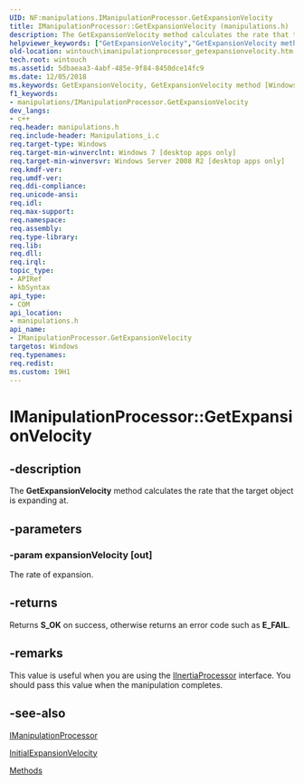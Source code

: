 ```yaml
---
UID: NF:manipulations.IManipulationProcessor.GetExpansionVelocity
title: IManipulationProcessor::GetExpansionVelocity (manipulations.h)
description: The GetExpansionVelocity method calculates the rate that the target object is expanding at.helpviewer_keywords: ["GetExpansionVelocity","GetExpansionVelocity method [Windows Touch]","GetExpansionVelocity method [Windows Touch]","IManipulationProcessor interface","IManipulationProcessor interface [Windows Touch]","GetExpansionVelocity method","IManipulationProcessor.GetExpansionVelocity","IManipulationProcessor::GetExpansionVelocity","manipulations/IManipulationProcessor::GetExpansionVelocity","wintouch.imanipulationprocessor_getexpansionvelocity"]
old-location: wintouch\imanipulationprocessor_getexpansionvelocity.htm
tech.root: wintouch
ms.assetid: 5dbaeaa3-4abf-485e-9f84-8450dce14fc9
ms.date: 12/05/2018
ms.keywords: GetExpansionVelocity, GetExpansionVelocity method [Windows Touch], GetExpansionVelocity method [Windows Touch],IManipulationProcessor interface, IManipulationProcessor interface [Windows Touch],GetExpansionVelocity method, IManipulationProcessor.GetExpansionVelocity, IManipulationProcessor::GetExpansionVelocity, manipulations/IManipulationProcessor::GetExpansionVelocity, wintouch.imanipulationprocessor_getexpansionvelocity
f1_keywords:
- manipulations/IManipulationProcessor.GetExpansionVelocity
dev_langs:
- c++
req.header: manipulations.h
req.include-header: Manipulations_i.c
req.target-type: Windows
req.target-min-winverclnt: Windows 7 [desktop apps only]
req.target-min-winversvr: Windows Server 2008 R2 [desktop apps only]
req.kmdf-ver: 
req.umdf-ver: 
req.ddi-compliance: 
req.unicode-ansi: 
req.idl: 
req.max-support: 
req.namespace: 
req.assembly: 
req.type-library: 
req.lib: 
req.dll: 
req.irql: 
topic_type:
- APIRef
- kbSyntax
api_type:
- COM
api_location:
- manipulations.h
api_name:
- IManipulationProcessor.GetExpansionVelocity
targetos: Windows
req.typenames: 
req.redist: 
ms.custom: 19H1
---
```


# IManipulationProcessor::GetExpansionVelocity


## -description


The <b>GetExpansionVelocity</b> method calculates the rate that the target object is expanding at.


## -parameters




### -param expansionVelocity [out]

The rate of expansion.


## -returns



Returns <b>S_OK</b> on success, otherwise returns an error code such as <b>E_FAIL</b>.




## -remarks



This value is useful when you are using the <a href="https://docs.microsoft.com/windows/desktop/api/manipulations/nn-manipulations-iinertiaprocessor">IInertiaProcessor</a> interface. You should pass this value when the manipulation completes.




## -see-also




<a href="https://docs.microsoft.com/windows/desktop/api/manipulations/nn-manipulations-imanipulationprocessor">IManipulationProcessor</a>



<a href="https://docs.microsoft.com/windows/desktop/api/manipulations/nf-manipulations-iinertiaprocessor-get_initialexpansionvelocity">InitialExpansionVelocity</a>



<a href="https://docs.microsoft.com/windows/desktop/wintouch/mtmethods">Methods</a>
 

 

